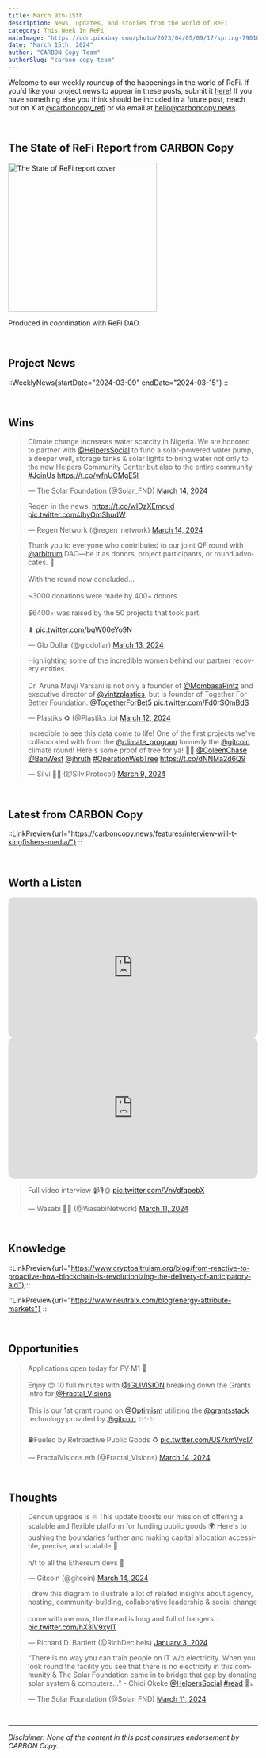 ```yaml
---
title: March 9th-15th
description: News, updates, and stories from the world of ReFi
category: This Week In ReFi
mainImage: "https://cdn.pixabay.com/photo/2023/04/05/09/17/spring-7901015_1280.jpg"
date: "March 15th, 2024"
author: "CARBON Copy Team"
authorSlug: "carbon-copy-team"
---
```


Welcome to our weekly roundup of the happenings in the world of ReFi. If you'd like your project news to appear in these posts, submit it [here](https://baserow.io/form/Bvg1VhbZvYjYDyylflMoYvqPA7Gogg1GDeTjzO8ku-o)! If you have something else you think should be included in a future post, reach out on X at [@carboncopy_refi](https://x.com/carboncopy_refi) or via email at hello@carboncopy.news.

<br>

## The State of ReFi Report from CARBON Copy

<a href="/reports/The%20State%20of%20ReFi%20Report%202024.pdf" target="_blank"><img src="/images/state-of-refi-report-cover.jpg" alt="The State of ReFi report cover" style="width: 300px !important;" /></a>

Produced in coordination with ReFi DAO.

<br>

## Project News

::WeeklyNews{startDate="2024-03-09" endDate="2024-03-15"}
::

<br>

## Wins

<blockquote class="twitter-tweet"><p lang="en" dir="ltr">Climate change increases water scarcity in Nigeria. We are honored to partner with <a href="https://twitter.com/HelpersSocial?ref_src=twsrc%5Etfw">@HelpersSocial</a> to fund a solar-powered water pump, a deeper well, storage tanks &amp; solar lights to bring water not only to the new Helpers Community Center but also to the entire community. <a href="https://twitter.com/hashtag/JoinUs?src=hash&amp;ref_src=twsrc%5Etfw">#JoinUs</a> <a href="https://t.co/wfnUCMgE5l">https://t.co/wfnUCMgE5l</a></p>&mdash; The Solar Foundation (@Solar_FND) <a href="https://twitter.com/Solar_FND/status/1768408868168880406?ref_src=twsrc%5Etfw">March 14, 2024</a></blockquote>

<blockquote class="twitter-tweet"><p lang="en" dir="ltr">Regen in the news: <a href="https://t.co/wIDzXEmgud">https://t.co/wIDzXEmgud</a> <a href="https://t.co/JhyOmShudW">pic.twitter.com/JhyOmShudW</a></p>&mdash; Regen Network (@regen_network) <a href="https://twitter.com/regen_network/status/1768399891410366597?ref_src=twsrc%5Etfw">March 14, 2024</a></blockquote>

<blockquote class="twitter-tweet"><p lang="en" dir="ltr">Thank you to everyone who contributed to our joint QF round with <a href="https://twitter.com/arbitrum?ref_src=twsrc%5Etfw">@arbitrum</a> DAO—be it as donors, project participants, or round advocates. 🫡<br><br>With the round now concluded…<br><br>~3000 donations were made by 400+ donors.<br><br>$6400+ was raised by the 50 projects that took part. <br><br>⬇ <a href="https://t.co/bqW00eYo9N">pic.twitter.com/bqW00eYo9N</a></p>&mdash; Glo Dollar (@glodollar) <a href="https://twitter.com/glodollar/status/1767852096588509214?ref_src=twsrc%5Etfw">March 13, 2024</a></blockquote>

<blockquote class="twitter-tweet"><p lang="en" dir="ltr">Highlighting some of the incredible women behind our partner recovery entities. <br><br>Dr. Aruna Mavji Varsani is not only a founder of <a href="https://twitter.com/MombasaRintz?ref_src=twsrc%5Etfw">@MombasaRintz</a> and executive director of <a href="https://twitter.com/vintzplastics?ref_src=twsrc%5Etfw">@vintzplastics</a>, but is founder of Together For Better Foundation. <a href="https://twitter.com/TogetherForBet5?ref_src=twsrc%5Etfw">@TogetherForBet5</a> <a href="https://t.co/Fd0rSOmBdS">pic.twitter.com/Fd0rSOmBdS</a></p>&mdash; Plastiks ♻️ (@Plastiks_io) <a href="https://twitter.com/Plastiks_io/status/1767566700034064546?ref_src=twsrc%5Etfw">March 12, 2024</a></blockquote>

<blockquote class="twitter-tweet"><p lang="en" dir="ltr">Incredible to see this data come to life! One of the first projects we&#39;ve collaborated with from the <a href="https://twitter.com/climate_program?ref_src=twsrc%5Etfw">@climate_program</a> formerly the <a href="https://twitter.com/gitcoin?ref_src=twsrc%5Etfw">@gitcoin</a> climate round! Here&#39;s some proof of tree for ya! 🤳🌳 <a href="https://twitter.com/ColeenChase?ref_src=twsrc%5Etfw">@ColeenChase</a> <a href="https://twitter.com/BenWest?ref_src=twsrc%5Etfw">@BenWest</a> <a href="https://twitter.com/jhruth?ref_src=twsrc%5Etfw">@jhruth</a> <a href="https://twitter.com/hashtag/OperationWebTree?src=hash&amp;ref_src=twsrc%5Etfw">#OperationWebTree</a> <a href="https://t.co/dNNMa2d6Q9">https://t.co/dNNMa2d6Q9</a></p>&mdash; Silvi 🤳🌳 (@SilviProtocol) <a href="https://twitter.com/SilviProtocol/status/1766577848377127015?ref_src=twsrc%5Etfw">March 9, 2024</a></blockquote>

<br>

## Latest from CARBON Copy

::LinkPreview{url="https://carboncopy.news/features/interview-will-t-kingfishers-media/"}
::

<br>

## Worth a Listen

<iframe width="100%" style="border-radius:12px; aspect-ratio: 16/9" src="https://www.youtube.com/embed/rBFSavB82hw?si=AgGHpE2yE-f4jMCd" title="YouTube video player" frameborder="0" allow="accelerometer; autoplay; clipboard-write; encrypted-media; gyroscope; picture-in-picture; web-share" allowfullscreen></iframe>

<br>

<iframe width="100%" style="border-radius:12px; aspect-ratio: 16/9" src="https://www.youtube.com/embed/x1t1NwGCoNI?si=EZxHFyXnGkyHs3X6" title="YouTube video player" frameborder="0" allow="accelerometer; autoplay; clipboard-write; encrypted-media; gyroscope; picture-in-picture; web-share" allowfullscreen></iframe>

<br>

<blockquote class="twitter-tweet" data-media-max-width="560"><p lang="en" dir="ltr">Full video interview 📹🎙️🌞 <a href="https://t.co/VnVdfqpebX">pic.twitter.com/VnVdfqpebX</a></p>&mdash; Wasabi 🥥🌴 (@WasabiNetwork) <a href="https://twitter.com/WasabiNetwork/status/1767276797102547195?ref_src=twsrc%5Etfw">March 11, 2024</a></blockquote>

<br>

## Knowledge

::LinkPreview{url="https://www.cryptoaltruism.org/blog/from-reactive-to-proactive-how-blockchain-is-revolutionizing-the-delivery-of-anticipatory-aid"}
::

::LinkPreview{url="https://www.neutralx.com/blog/energy-attribute-markets"}
::

<br>

## Opportunities

<blockquote class="twitter-tweet"><p lang="en" dir="ltr">Applications open today for FV M1 🔴<br><br>Enjoy 😊 10 full minutes with <a href="https://twitter.com/IGLIVISION?ref_src=twsrc%5Etfw">@IGLIVISION</a> breaking down the Grants Intro for <a href="https://twitter.com/Fractal_Visions?ref_src=twsrc%5Etfw">@Fractal_Visions</a><br><br>This is our 1st grant round on <a href="https://twitter.com/Optimism?ref_src=twsrc%5Etfw">@Optimism</a> utilizing the <a href="https://twitter.com/grantsstack?ref_src=twsrc%5Etfw">@grantsstack</a> technology provided by <a href="https://twitter.com/gitcoin?ref_src=twsrc%5Etfw">@gitcoin</a> ✨✨✨<br><br>⛽️Fueled by Retroactive Public Goods ♻️ <a href="https://t.co/US7kmVycI7">pic.twitter.com/US7kmVycI7</a></p>&mdash; FractalVisions.eth (@Fractal_Visions) <a href="https://twitter.com/Fractal_Visions/status/1768419814656114744?ref_src=twsrc%5Etfw">March 14, 2024</a></blockquote>

<br>

## Thoughts

<blockquote class="twitter-tweet"><p lang="en" dir="ltr">Dencun upgrade is 🔥 This update boosts our mission of offering a scalable and flexible platform for funding public goods 🌍 Here&#39;s to pushing the boundaries further and making capital allocation accessible, precise, and scalable 👏 <br><br>h/t to all the Ethereum devs 🫡</p>&mdash; Gitcoin (@gitcoin) <a href="https://twitter.com/gitcoin/status/1768375564337905867?ref_src=twsrc%5Etfw">March 14, 2024</a></blockquote>

<blockquote class="twitter-tweet"><p lang="en" dir="ltr">I drew this diagram to illustrate a lot of related insights about agency, hosting, community-building, collaborative leadership &amp; social change<br><br>come with me now, the thread is long and full of bangers… <a href="https://t.co/hX3lV9xylT">pic.twitter.com/hX3lV9xylT</a></p>&mdash; Richard D. Bartlett (@RichDecibels) <a href="https://twitter.com/RichDecibels/status/1742494880625016921?ref_src=twsrc%5Etfw">January 3, 2024</a></blockquote>

<blockquote class="twitter-tweet"><p lang="en" dir="ltr">“There is no way you can train people on IT w/o electricity. When you look round the facility you see that there is no electricity in this community &amp; The Solar Foundation came in to bridge that gap by donating solar system &amp; computers...&quot; - Chidi Okeke <a href="https://twitter.com/HelpersSocial?ref_src=twsrc%5Etfw">@HelpersSocial</a> <a href="https://twitter.com/hashtag/read?src=hash&amp;ref_src=twsrc%5Etfw">#read</a> 🧵⤵️</p>&mdash; The Solar Foundation (@Solar_FND) <a href="https://twitter.com/Solar_FND/status/1767216627916161184?ref_src=twsrc%5Etfw">March 11, 2024</a></blockquote>

<br>

***

*Disclaimer: None of the content in this post construes endorsement by CARBON Copy.*  
